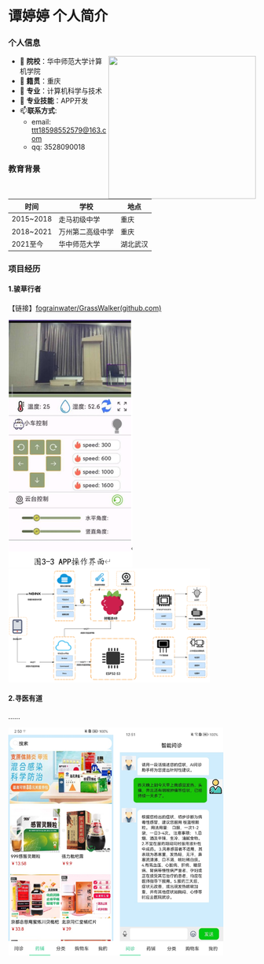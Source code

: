 # 谭婷婷 个人简介

### <img align="right" src="D:\Code\images\girl.gif" width="300" height="290" style="margin-top:40px"/>**个人信息**

- 🔭 **院校**：华中师范大学计算机学院
- 🌱 **籍贯**：重庆
- 👯 **专业**：计算机科学与技术
- 💬 **专业技能**：APP开发
- 📫**联系方式**: 
  - email: ttt18598552579@163.com
  - qq: 3528090018





### 教育背景

| 时间      | 学校             | 地点     |
| --------- | ---------------- | -------- |
| 2015~2018 | 走马初级中学     | 重庆     |
| 2018~2021 | 万州第二高级中学 | 重庆     |
| 2021至今  | 华中师范大学     | 湖北武汉 |



### 项目经历

#### 1.骏草行者

【链接】[fograinwater/GrassWalker(github.com)](https://github.com/fograinwater/GrassWalker)

<img src="https://raw.githubusercontent.com/fograinwater/PicGo-img/master/win11/image-20240321081316064.png" alt="image-20240321081316064" style="zoom:60%;" />

<img src="https://raw.githubusercontent.com/fograinwater/PicGo-img/master/win11/image-20240321081225902.png" alt="image-20240321081225902" style="zoom:40%;" />



#### 2.寻医有道

……

<img src="https://raw.githubusercontent.com/fograinwater/PicGo-img/master/win11/image-20240321081405469.png" alt="image-20240321081405469" style="zoom:67%;" />



